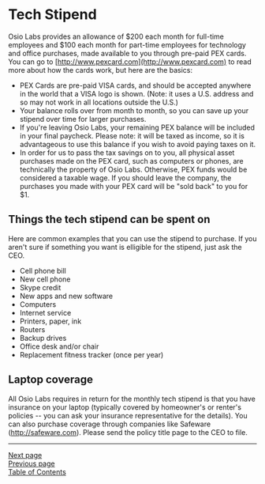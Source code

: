 # Tech Stipend

Osio Labs provides an allowance of $200 each month for full-time employees and $100 each month for part-time employees for technology and office purchases, made available to you through pre-paid PEX cards. You can go to [http://www.pexcard.com](http://www.pexcard.com) to read more about how the cards work, but here are the basics:

- PEX Cards are pre-paid VISA cards, and should be accepted anywhere in the world that a VISA logo is shown. (Note: it uses a U.S. address and so may not work in all locations outside the U.S.)
- Your balance rolls over from month to month, so you can save up your stipend over time for larger purchases.
- If you're leaving Osio Labs, your remaining PEX balance will be included in your final paycheck. Please note: it will be taxed as income, so it is advantageous to use this balance if you wish to avoid paying taxes on it.
- In order for us to pass the tax savings on to you, all physical asset purchases made on the PEX card, such as computers or phones, are technically the property of Osio Labs. Otherwise, PEX funds would be considered a taxable wage. If you should leave the company, the purchases you made with your PEX card will be "sold back" to you for $1.

## Things the tech stipend can be spent on
Here are common examples that you can use the stipend to purchase. If you aren't sure if something you want is elligible for the stipend, just ask the CEO.

- Cell phone bill
- New cell phone
- Skype credit
- New apps and new software
- Computers
- Internet service
- Printers, paper, ink
- Routers
- Backup drives
- Office desk and/or chair
- Replacement fitness tracker (once per year)

## Laptop coverage
All Osio Labs requires in return for the monthly tech stipend is that you have insurance on your laptop (typically covered by homeowner's or renter's policies -- you can ask your insurance representative for the details). You can also purchase coverage through companies like Safeware (http://safeware.com). Please send the policy title page to the CEO to file.

---
[Next page](06education.md)  
[Previous page](04retirement.md)  
[Table of Contents](../README.md#table-of-contents)

